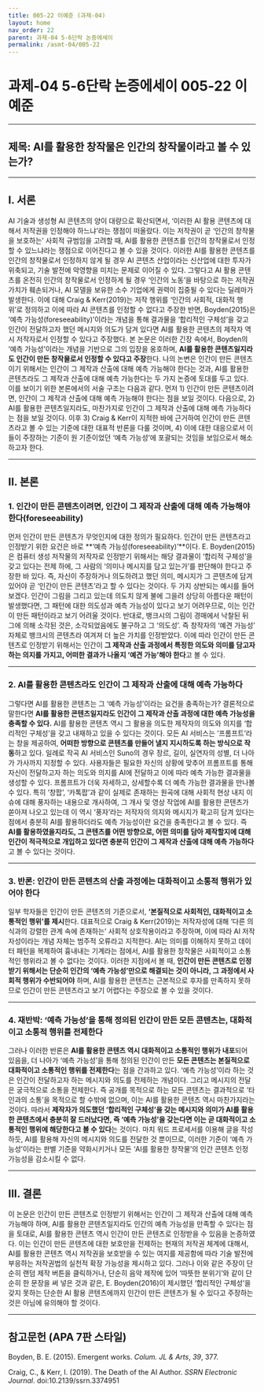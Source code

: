 ```yaml
---
title: 005-22 이예준 (과제-04)
layout: home
nav_order: 22
parent: 과제-04 5-6단락 논증에세이
permalink: /asmt-04/005-22
---
```


# 과제-04 5-6단락 논증에세이 005-22 이예준 

---

## 제목: AI를 활용한 창작물은 인간의 창작물이라고 볼 수 있는가?

---

## I. 서론

AI 기술과 생성형 AI 콘텐츠의 양이 대량으로 확산되면서, ‘이러한 AI 활용 콘텐츠에 대해서 저작권을 인정해야 하느냐’라는 쟁점이 떠올랐다. 이는 저작권이 곧 ‘인간의 창작물을 보호하는’ 사회적 규범임을 고려할 때, AI를 활용한 콘텐츠를 인간의 창작물로서 인정할 수 있느냐라는 쟁점으로 이어진다고 볼 수 있을 것이다. 이러한 AI를 활용한 콘텐츠를 인간의 창작물로서 인정하지 않게 될 경우 AI 콘텐츠 산업이라는 신산업에 대한 투자가 위축되고, 기술 발전에 악영향을 미치는 문제로 이어질 수 있다. 그렇다고 AI 활용 콘텐츠를 온전히 인간의 창작물로서 인정하게 될 경우 ‘인간의 노동’을 바탕으로 하는 저작권 가치가 훼손되거나, AI 모델을 보유한 소수 기업에게 권력이 집중될 수 있다는 딜레마가 발생한다. 이에 대해 Craig & Kerr(2019)는 저작 행위를 ‘인간의 사회적, 대화적 행위’로 정의하고 이에 따라 AI 콘텐츠를 인정할 수 없다고 주장한 반면, Boyden(2015)은 ‘예측 가능성(foreseeability)’이라는 개념을 통해 결과물을 ‘합리적인 구체성’을 갖고 인간이 전달하고자 했던 메시지와 의도가 담겨 있다면 AI를 활용한 콘텐츠의 제작자 역시 저작자로서 인정할 수 있다고 주장했다. 본 논문은 이러한 긴장 속에서, Boyden의 ‘예측 가능성’이라는 개념을 기반으로 그의 입장을 옹호하며, **AI를 활용한 콘텐츠일지라도 인간이 만든 창작물로서 인정할 수 있다고 주장**한다. 나의 논변은 인간이 만든 콘텐츠이기 위해서는 인간이 그 제작과 산출에 대해 예측 가능해야 한다는 것과, AI를 활용한 콘텐츠라도 그 제작과 산출에 대해 예측 가능한다는 두 가지 논증에 토대를 두고 있다. 
이를 보이기 위한 본론에서의 서술 구조는 다음과 같다. 먼저 1) 인간이 만든 콘텐츠이려면, 인간이 그 제작과 산출에 대해 예측 가능해야 한다는 점을 보일 것이다. 다음으로, 2) AI를 활용한 콘텐츠일지라도, 마찬가지로 인간이 그 제작과 산출에 대해 예측 가능하다는 점을 보일 것이다. 이후 3) Craig & Kerr이 지적한 바에 근거하여 인간이 만든 콘텐츠라고 볼 수 있는 기준에 대한 대표적 반론을 다룰 것이며, 4) 이에 대한 대응으로서 이들이 주장하는 기준이 원 기준이었던 ‘예측 가능성’에 포괄되는 것임을 보임으로서 해소하고자 한다.

---

## II. 본론

### 1. 인간이 만든 콘텐츠이려면, 인간이 그 제작과 산출에 대해 예측 가능해야 한다(foreseeability)

먼저 인간이 만든 콘텐츠가 무엇인지에 대한 정의가 필요하다. 인간이 만든 콘텐츠라고 인정받기 위한 요건은 바로 **‘예측 가능성(foreseeability)’**이다. E. Boyden(2015)은 컴퓨터 생성 저작물의 저작자로 인정받기 위해서는 해당 결과물이 ‘합리적 구체성’을 갖고 있다는 전제 하에, 그 사람의 ‘의미나 메시지를 담고 있는가’를 판단해야 한다고 주장한 바 있다. 즉, 자신이 주장하거나 의도하려고 했던 의미, 메시지가 그 콘텐츠에 담겨 있어야 곧 ‘인간이 만든 콘텐츠’라고 할 수 있다는 것이다. 두 가지 상반되는 예시를 들어 보겠다. 인간이 그림을 그리고 있는데 의도치 않게 불에 그을려 상당히 아름다운 패턴이 발생했다면, 그 패턴에 대한 의도성과 예측 가능성이 있다고 보기 어려우므로, 이는 인간이 만든 패턴이라고 보기 어려울 것이다. 반대로, 뱅크시의 그림이 경매에서 낙찰된 뒤 그에 의해 소각된 것은, 소각되었음에도 불구하고 그 ‘의도성’. 즉 창작자의 ‘예견 가능성’ 자체로 뱅크시의 콘텐츠라 여겨져 더 높은 가치를 인정받았다. 이에 따라 인간이 만든 콘텐츠로 인정받기 위해서는 인간이 **그 제작과 산출 과정에서 특정한 의도와 의미를 담고자 하는 의지를 가지고, 어떠한 결과가 나올지 ‘예견 가능’해야 한다**고 볼 수 있다. 

---

### 2. AI를 활용한 콘텐츠라도 인간이 그 제작과 산출에 대해 예측 가능하다

그렇다면 AI를 활용한 콘텐츠는 그 ‘예측 가능성’이라는 요건을 충족하는가? 결론적으로 말한다면 **AI를 활용한 콘텐츠일지라도 인간이 그 제작과 산출 과정에 대한 예측 가능성을 충족할 수 있다.** AI를 활용한 콘텐츠 역시 그 활용을 의도한 제작자의 의도와 의지를 ‘합리적인 구체성’을 갖고 내재하고 있을 수 있다는 것이다. 모든 AI 서비스는 ‘프롬프트’라는 창을 제공하여, **어떠한 방향으로 콘텐츠를 만들어 낼지 지시하도록 하는 방식으로 작동**하고 있다. 일례로 작곡 AI 서비스인 Suno의 경우 장르, 길이, 실연자의 성별, 더 나아가 가사까지 지정할 수 있다. 사용자들은 필요한 자신의 상황에 맞추어 프롬프트를 통해 자신이 전달하고자 하는 의도와 의지를 AI에 전달하고 이에 따라 예측 가능한 결과물을 생성할 수 있다. 프롬프트가 더욱 자세하고, 상세할수록 더 예측 가능한 결과물을 만나볼 수 있다. 특히 ‘창팝’, ‘카톡팝’과 같이 실제로 존재하는 원곡에 대해 사회적 현상 내지 이슈에 대해 풍자하는 내용으로 개사하여, 그 개사 및 영상 작업에 AI를 활용한 콘텐츠가 쏟아져 나오고 있는데 이 역시 ‘풍자’라는 저작자의 의지와 메시지가 확고히 담겨 있다는 점에서 충분히 AI를 활용하더라도 예측 가능성이란 요건을 충족한다고 볼 수 있다. 즉 **AI를 활용하였을지라도, 그 콘텐츠를 어떤 방향으로, 어떤 의미를 담아 제작할지에 대해 인간이 적극적으로 개입하고 있다면 충분히 인간이 그 제작과 산출에 대해 예측 가능하다**고 볼 수 있다는 것이다. 

---

### 3. 반론: 인간이 만든 콘텐츠의 산출 과정에는 대화적이고 소통적 행위가 있어야 한다

일부 학자들은 인간이 만든 콘텐츠의 기준으로서, **‘본질적으로 사회적인, 대화적이고 소통적인 행위’를 제시**한다. 대표적으로 Craig & Kerr(2019)는 저작자성에 대해 ‘다른 의식과의 강렬한 관계 속에 존재하는’ 사회적 상호작용이라고 주장하며, 이에 따라 AI 저작자성이라는 개념 자체는 범주적 오류라고 지적한다. AI는 의미를 이해하지 못하고 데이터 패턴을 복제하여 흉내내는 기계라는 점에서, AI를 활용한 창작물은 사회적이고 소통적인 행위라고 볼 수 없다는 것이다. 이러한 지점에서 볼 때, **인간이 만든 콘텐츠로 인정받기 위해서는 단순히 인간의 ‘예측 가능성’만으로 해결되는 것이 아니라, 그 과정에서 사회적 행위가 수반되어야** 하며, AI를 활용한 콘텐츠는 근본적으로 후자를 만족하지 못하므로 인간이 만든 콘텐츠라고 보기 어렵다는 주장으로 볼 수 있을 것이다.

---

### 4. 재반박: ‘예측 가능성’을 통해 정의된 인간이 만든 모든 콘텐츠는, 대화적이고 소통적 행위를 전제한다

그러나 이러한 반론은 **AI를 활용한 콘텐츠 역시 대화적이고 소통적인 행위가 내포**되어 있음을, 더 나아가 ‘예측 가능성’을 통해 정의된 인간이 만든 **모든 콘텐츠는 본질적으로 대화적이고 소통적인 행위를 전제한다**는 점을 간과하고 있다. ‘예측 가능성’이라 하는 것은 인간이 전달하고자 하는 메시지와 의도를 전제하는 개념이다. 그리고 메시지의 전달은 궁극적으로 소통을 전제한다. 즉 공개를 목적으로 하는 모든 콘텐츠는 결과적으로 ‘타인과의 소통’을 목적으로 할 수밖에 없으며, 이는 AI를 활용한 콘텐츠 역시 마찬가지라는 것이다. 따라서 **제작자가 의도했던 ‘합리적인 구체성’을 갖는 메시지와 의미가 AI를 활용한 콘텐츠에서 충분히 잘 드러났다면, 즉 ‘예측 가능성’을 갖는다면 이는 곧 대화적이고 소통적인 행위에 해당한다고 볼 수 있다**는 것이다. 마치 워드 프로세서를 이용해 글을 작성하듯, AI를 활용해 자신의 메시지와 의도를 전달한 것 뿐이므로, 이러한 기준이 ‘예측 가능성’이라는 판별 기준을 약화시키거나 모든 ‘AI를 활용한 창작물’의 인간 콘텐츠 인정 가능성을 감소시킬 수 없다.

---

## III. 결론 

이 논문은 인간이 만든 콘텐츠로 인정받기 위해서는 인간이 그 제작과 산출에 대해 예측 가능해야 하며, AI를 활용한 콘텐츠일지라도 인간의 예측 가능성을 만족할 수 있다는 점을 토대로, AI를 활용한 콘텐츠 역시 인간이 만든 콘텐츠로 인정받을 수 있음을 논증하였다. 이는 인간이 만든 콘텐츠에 대한 보호만을 전제하는 현재의 저작권 체계에 대해서, AI를 활용한 콘텐츠 역시 저작권을 보호받을 수 있는 여지를 제공함에 따라 기술 발전에 부응하는 저작권법의 실천적 확장 가능성을 제시하고 있다. 그러나 이와 같은 주장이 단순히 랜덤 제작 버튼을 클릭하거나, 단순히 음악 제작에 있어 ‘따뜻한 분위기’와 같이 단순히 한 문장을 써 넣은 것과 같은, E. Boyden(2016)이 제시했던 ‘합리적인 구체성’을 갖지 못하는 단순한 AI 활용 콘텐츠에까지 인간이 만든 콘텐츠가 될 수 있다고 주장하는 것은 아님에 유의해야 할 것이다.

---

## 참고문헌 (APA 7판 스타일)

Boyden, B. E. (2015). Emergent works. _Colum. JL & Arts_, _39_, 377.

Craig, C., & Kerr, I. (2019). The Death of the AI Author. _SSRN Electronic Journal_. doi:10.2139/ssrn.3374951
